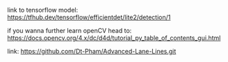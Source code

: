 link to tensorflow model:
https://tfhub.dev/tensorflow/efficientdet/lite2/detection/1

if you wanna further learn openCV head to: 
https://docs.opencv.org/4.x/dc/d4d/tutorial_py_table_of_contents_gui.html

link:
https://github.com/Dt-Pham/Advanced-Lane-Lines.git
